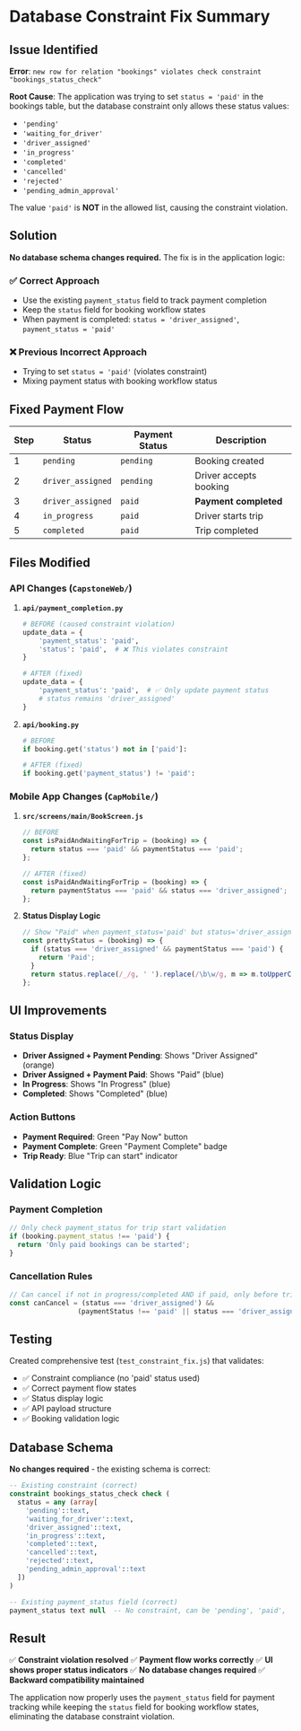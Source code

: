 # Database Constraint Fix Summary

## Issue Identified

**Error**: `new row for relation "bookings" violates check constraint "bookings_status_check"`

**Root Cause**: The application was trying to set `status = 'paid'` in the bookings table, but the database constraint only allows these status values:
- `'pending'`
- `'waiting_for_driver'`
- `'driver_assigned'`
- `'in_progress'`
- `'completed'`
- `'cancelled'`
- `'rejected'`
- `'pending_admin_approval'`

The value `'paid'` is **NOT** in the allowed list, causing the constraint violation.

## Solution

**No database schema changes required.** The fix is in the application logic:

### ✅ **Correct Approach**
- Use the existing `payment_status` field to track payment completion
- Keep the `status` field for booking workflow states
- When payment is completed: `status = 'driver_assigned'`, `payment_status = 'paid'`

### ❌ **Previous Incorrect Approach**
- Trying to set `status = 'paid'` (violates constraint)
- Mixing payment status with booking workflow status

## Fixed Payment Flow

| Step | Status | Payment Status | Description |
|------|--------|----------------|-------------|
| 1 | `pending` | `pending` | Booking created |
| 2 | `driver_assigned` | `pending` | Driver accepts booking |
| 3 | `driver_assigned` | `paid` | **Payment completed** |
| 4 | `in_progress` | `paid` | Driver starts trip |
| 5 | `completed` | `paid` | Trip completed |

## Files Modified

### API Changes (`CapstoneWeb/`)

1. **`api/payment_completion.py`**
   ```python
   # BEFORE (caused constraint violation)
   update_data = {
       'payment_status': 'paid',
       'status': 'paid',  # ❌ This violates constraint
   }
   
   # AFTER (fixed)
   update_data = {
       'payment_status': 'paid',  # ✅ Only update payment status
       # status remains 'driver_assigned'
   }
   ```

2. **`api/booking.py`**
   ```python
   # BEFORE
   if booking.get('status') not in ['paid']:
   
   # AFTER (fixed)
   if booking.get('payment_status') != 'paid':
   ```

### Mobile App Changes (`CapMobile/`)

1. **`src/screens/main/BookScreen.js`**
   ```javascript
   // BEFORE
   const isPaidAndWaitingForTrip = (booking) => {
     return status === 'paid' && paymentStatus === 'paid';
   };
   
   // AFTER (fixed)
   const isPaidAndWaitingForTrip = (booking) => {
     return paymentStatus === 'paid' && status === 'driver_assigned';
   };
   ```

2. **Status Display Logic**
   ```javascript
   // Show "Paid" when payment_status='paid' but status='driver_assigned'
   const prettyStatus = (booking) => {
     if (status === 'driver_assigned' && paymentStatus === 'paid') {
       return 'Paid';
     }
     return status.replace(/_/g, ' ').replace(/\b\w/g, m => m.toUpperCase());
   };
   ```

## UI Improvements

### Status Display
- **Driver Assigned + Payment Pending**: Shows "Driver Assigned" (orange)
- **Driver Assigned + Payment Paid**: Shows "Paid" (blue)
- **In Progress**: Shows "In Progress" (blue)
- **Completed**: Shows "Completed" (blue)

### Action Buttons
- **Payment Required**: Green "Pay Now" button
- **Payment Complete**: Green "Payment Complete" badge
- **Trip Ready**: Blue "Trip can start" indicator

## Validation Logic

### Payment Completion
```javascript
// Only check payment_status for trip start validation
if (booking.payment_status !== 'paid') {
  return 'Only paid bookings can be started';
}
```

### Cancellation Rules
```javascript
// Can cancel if not in progress/completed AND if paid, only before trip starts
const canCancel = (status === 'driver_assigned') && 
                 (paymentStatus !== 'paid' || status === 'driver_assigned');
```

## Testing

Created comprehensive test (`test_constraint_fix.js`) that validates:
- ✅ Constraint compliance (no 'paid' status used)
- ✅ Correct payment flow states
- ✅ Status display logic
- ✅ API payload structure
- ✅ Booking validation logic

## Database Schema

**No changes required** - the existing schema is correct:

```sql
-- Existing constraint (correct)
constraint bookings_status_check check (
  status = any (array[
    'pending'::text,
    'waiting_for_driver'::text,
    'driver_assigned'::text,
    'in_progress'::text,
    'completed'::text,
    'cancelled'::text,
    'rejected'::text,
    'pending_admin_approval'::text
  ])
)

-- Existing payment_status field (correct)
payment_status text null  -- No constraint, can be 'pending', 'paid', 'failed', etc.
```

## Result

✅ **Constraint violation resolved**
✅ **Payment flow works correctly**
✅ **UI shows proper status indicators**
✅ **No database changes required**
✅ **Backward compatibility maintained**

The application now properly uses the `payment_status` field for payment tracking while keeping the `status` field for booking workflow states, eliminating the database constraint violation.
